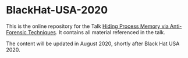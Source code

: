 # BlackHat-USA-2020

This is the online repository for the Talk [Hiding Process Memory via Anti-Forensic Techniques](https://www.blackhat.com/us-20/briefings/schedule/index.html#hiding-process-memory-via-anti-forensic-techniques-20661). It contains all material referenced in the talk.

The content will be updated in August 2020, shortly after Black Hat USA 2020.
